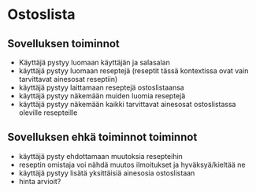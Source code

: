 # Ostoslista

## Sovelluksen toiminnot

* Käyttäjä pystyy luomaan käyttäjän ja salasalan
* käyttäjä pystyy luomaan reseptejä (reseptit tässä kontextissa ovat vain tarvittavat ainesosat reseptiin)
* käyttäjä pystyy laittamaan reseptejä ostoslistaansa
* käyttäjä pystyy näkemään muiden luomia reseptejä
* käyttäjä pystyy näkemään kaikki tarvittavat ainesosat ostoslistassa oleville resepteille

## Sovelluksen ehkä toiminnot toiminnot
* käyttäjä pysty ehdottamaan muutoksia resepteihin
* reseptin omistaja voi nähdä muutos ilmoitukset ja hyväksyä/kieltää ne
* käyttäjä pystyy lisätä yksittäisiä ainesosia ostoslistaan
* hinta arvioit?
